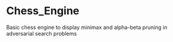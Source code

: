 # Chess_Engine
Basic chess engine to display minimax and alpha-beta pruning in adversarial search problems
